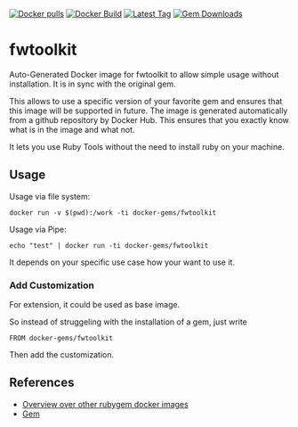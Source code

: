 [![Docker pulls](https://img.shields.io/docker/pulls/rubygem/fwtoolkit.svg)](https://hub.docker.com/r/rubygem/fwtoolkit/)
[![Docker Build](https://img.shields.io/docker/automated/rubygem/fwtoolkit.svg)](https://hub.docker.com/r/rubygem/fwtoolkit/)
[![Latest Tag](https://img.shields.io/github/tag/docker-rubygem/fwtoolkit.svg)](https://hub.docker.com/r/rubygem/fwtoolkit/)
[![Gem Downloads](https://img.shields.io/gem/dt/fwtoolkit.svg)](https://rubygems.org/gems/fwtoolkit/)
# fwtoolkit

Auto-Generated Docker image for fwtoolkit to allow simple usage without installation.
It is in sync with the original gem.

This allows to use a specific version of your favorite gem and ensures that this image will be supported in future.
The image is generated automatically from a github repository by Docker Hub.
This ensures that you exactly know what is in the image and what not.

It lets you use Ruby Tools without the need to install ruby on your machine.

## Usage

Usage via file system:

`docker run -v $(pwd):/work -ti docker-gems/fwtoolkit`

Usage via Pipe:

`echo "test" | docker run -ti docker-gems/fwtoolkit`

It depends on your specific use case how your want to use it.

### Add Customization

For extension, it could be used as base image.

So instead of struggeling with the installation of a gem, just write

`FROM docker-gems/fwtoolkit`

Then add the customization.

## References

 - [Overview over other rubygem docker images](https://github.com/thinkbot/docker-rubygem)
 - [Gem](https://rubygems.org/gems/fwtoolkit/)
